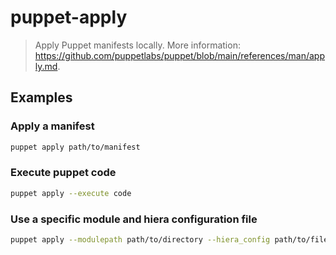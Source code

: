 # puppet-apply

> Apply Puppet manifests locally. More information: <https://github.com/puppetlabs/puppet/blob/main/references/man/apply.md>.

## Examples

### Apply a manifest

```bash
puppet apply path/to/manifest
```

### Execute puppet code

```bash
puppet apply --execute code
```

### Use a specific module and hiera configuration file

```bash
puppet apply --modulepath path/to/directory --hiera_config path/to/file path/to/manifest
```
